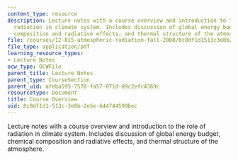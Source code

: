```yaml
---
content_type: resource
description: Lecture notes with a course overview and introduction to the role of
  radiation in climate system. Includes discussion of global energy budget, chemical
  composition and radiative effects, and thermal structure of the atmosphere.
file: /courses/12-815-atmospheric-radiation-fall-2008/8c8df1d1513c3e8b2e5e644744599bec_overview.pdf
file_type: application/pdf
learning_resource_types:
- Lecture Notes
ocw_type: OCWFile
parent_title: Lecture Notes
parent_type: CourseSection
parent_uid: afeba595-7578-fa57-071d-89c2efc4369c
resourcetype: Document
title: Course Overview
uid: 8c8df1d1-513c-3e8b-2e5e-644744599bec
---
```

Lecture notes with a course overview and introduction to the role of radiation in climate system. Includes discussion of global energy budget, chemical composition and radiative effects, and thermal structure of the atmosphere.

